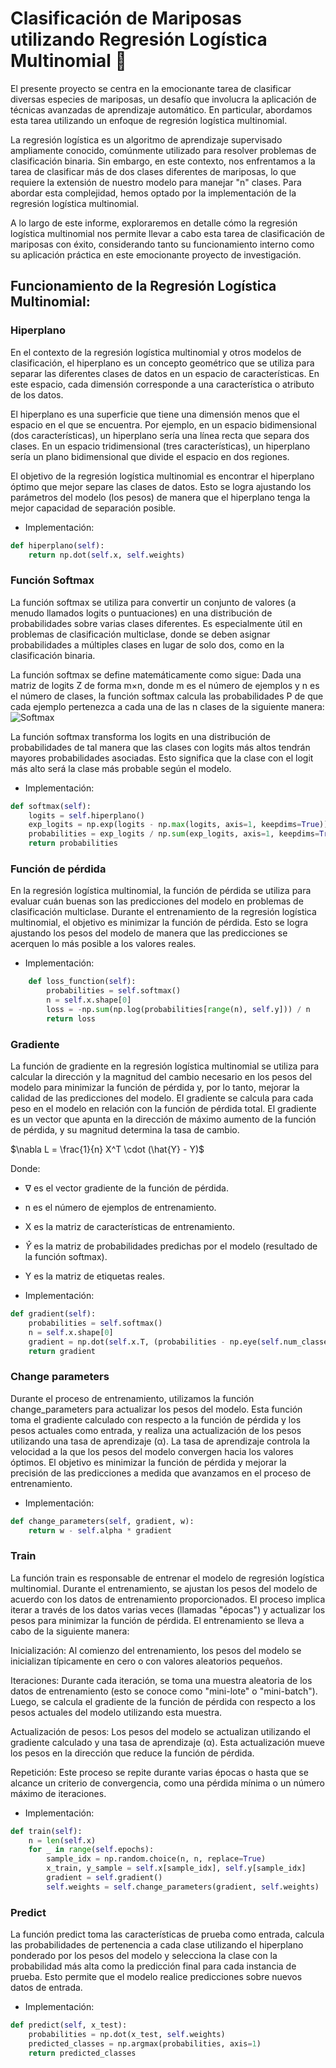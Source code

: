 # Clasificación de Mariposas utilizando Regresión Logística Multinomial 🦋 
El presente proyecto se centra en la emocionante tarea de clasificar diversas especies de mariposas, un desafío que involucra la aplicación de técnicas avanzadas de aprendizaje automático. En particular, abordamos esta tarea utilizando un enfoque de regresión logística multinomial.

La regresión logística es un algoritmo de aprendizaje supervisado ampliamente conocido, comúnmente utilizado para resolver problemas de clasificación binaria. Sin embargo, en este contexto, nos enfrentamos a la tarea de clasificar más de dos clases diferentes de mariposas, lo que requiere la extensión de nuestro modelo para manejar "n" clases. Para abordar esta complejidad, hemos optado por la implementación de la regresión logística multinomial.

A lo largo de este informe, exploraremos en detalle cómo la regresión logística multinomial nos permite llevar a cabo esta tarea de clasificación de mariposas con éxito, considerando tanto su funcionamiento interno como su aplicación práctica en este emocionante proyecto de investigación.

## Funcionamiento de la Regresión Logística Multinomial:

### Hiperplano
En el contexto de la regresión logística multinomial y otros modelos de clasificación, el hiperplano es un concepto geométrico que se utiliza para separar las diferentes clases de datos en un espacio de características. En este espacio, cada dimensión corresponde a una característica o atributo de los datos.

El hiperplano es una superficie que tiene una dimensión menos que el espacio en el que se encuentra. Por ejemplo, en un espacio bidimensional (dos características), un hiperplano sería una línea recta que separa dos clases. En un espacio tridimensional (tres características), un hiperplano sería un plano bidimensional que divide el espacio en dos regiones.

El objetivo de la regresión logística multinomial es encontrar el hiperplano óptimo que mejor separe las clases de datos. Esto se logra ajustando los parámetros del modelo (los pesos) de manera que el hiperplano tenga la mejor capacidad de separación posible.

- Implementación:
```python
def hiperplano(self):
    return np.dot(self.x, self.weights)
```
### Función Softmax
La función softmax se utiliza para convertir un conjunto de valores (a menudo llamados logits o puntuaciones) en una distribución de probabilidades sobre varias clases diferentes. Es especialmente útil en problemas de clasificación multiclase, donde se deben asignar probabilidades a múltiples clases en lugar de solo dos, como en la clasificación binaria.

La función softmax se define matemáticamente como sigue:
Dada una matriz de logits Z de forma m×n, donde m es el número de ejemplos y n es el número de clases, la función softmax calcula las probabilidades P de que cada ejemplo pertenezca a cada una de las n clases de la siguiente manera:
![Softmax](https://imgs.search.brave.com/lMajfuwzabVxlYRlYGQ0Pb9eJIfJm7YC1zpSGVXTCRg/rs:fit:500:0:0/g:ce/aHR0cHM6Ly9jZG4u/c2FuaXR5LmlvL2lt/YWdlcy92cjhncnU5/NC9wcm9kdWN0aW9u/LzU4MmE2YzUxNzAx/YmI1ODRjMWNkZDY2/NjJjYzM3NmI5Y2Fk/YjcxNjAtMjA0OHgx/MTUyLnBuZw)

La función softmax transforma los logits en una distribución de probabilidades de tal manera que las clases con logits más altos tendrán mayores probabilidades asociadas. Esto significa que la clase con el logit más alto será la clase más probable según el modelo.

- Implementación:
```python
def softmax(self):
    logits = self.hiperplano()
    exp_logits = np.exp(logits - np.max(logits, axis=1, keepdims=True))
    probabilities = exp_logits / np.sum(exp_logits, axis=1, keepdims=True)
    return probabilities
```

### Función de pérdida
En la regresión logística multinomial, la función de pérdida se utiliza para evaluar cuán buenas son las predicciones del modelo en problemas de clasificación multiclase.
Durante el entrenamiento de la regresión logística multinomial, el objetivo es minimizar la función de pérdida. Esto se logra ajustando los pesos del modelo de manera que las predicciones se acerquen lo más posible a los valores reales.
- Implementación:
```python
    def loss_function(self):
        probabilities = self.softmax()
        n = self.x.shape[0]
        loss = -np.sum(np.log(probabilities[range(n), self.y])) / n
        return loss
```

### Gradiente
La función de gradiente en la regresión logística multinomial se utiliza para calcular la dirección y la magnitud del cambio necesario en los pesos del modelo para minimizar la función de pérdida y, por lo tanto, mejorar la calidad de las predicciones del modelo.
El gradiente se calcula para cada peso en el modelo en relación con la función de pérdida total. El gradiente es un vector que apunta en la dirección de máximo aumento de la función de pérdida, y su magnitud determina la tasa de cambio.

$\nabla L = \frac{1}{n} X^T \cdot (\hat{Y} - Y)$

Donde:
- $\nabla$ es el vector gradiente de la función de pérdida.

- n es el número de ejemplos de entrenamiento.

- X es la matriz de características de entrenamiento.

- $\hat{Y}$ es la matriz de probabilidades predichas por el modelo (resultado de la función softmax).

- Y es la matriz de etiquetas reales.

- Implementación:
```python
def gradient(self):
    probabilities = self.softmax()
    n = self.x.shape[0]
    gradient = np.dot(self.x.T, (probabilities - np.eye(self.num_classes)[self.y])) / n
    return gradient
```
### Change parameters
Durante el proceso de entrenamiento, utilizamos la función change_parameters para actualizar los pesos del modelo. Esta función toma el gradiente calculado con respecto a la función de pérdida y los pesos actuales como entrada, y realiza una actualización de los pesos utilizando una tasa de aprendizaje (α). La tasa de aprendizaje controla la velocidad a la que los pesos del modelo convergen hacia los valores óptimos. El objetivo es minimizar la función de pérdida y mejorar la precisión de las predicciones a medida que avanzamos en el proceso de entrenamiento.
- Implementación:
```python
def change_parameters(self, gradient, w):
    return w - self.alpha * gradient
```
### Train
La función train es responsable de entrenar el modelo de regresión logística multinomial. Durante el entrenamiento, se ajustan los pesos del modelo de acuerdo con los datos de entrenamiento proporcionados. El proceso implica iterar a través de los datos varias veces (llamadas "épocas") y actualizar los pesos para minimizar la función de pérdida. El entrenamiento se lleva a cabo de la siguiente manera:

Inicialización: Al comienzo del entrenamiento, los pesos del modelo se inicializan típicamente en cero o con valores aleatorios pequeños.

Iteraciones: Durante cada iteración, se toma una muestra aleatoria de los datos de entrenamiento (esto se conoce como "mini-lote" o "mini-batch"). Luego, se calcula el gradiente de la función de pérdida con respecto a los pesos actuales del modelo utilizando esta muestra.

Actualización de pesos: Los pesos del modelo se actualizan utilizando el gradiente calculado y una tasa de aprendizaje (α). Esta actualización mueve los pesos en la dirección que reduce la función de pérdida.

Repetición: Este proceso se repite durante varias épocas o hasta que se alcance un criterio de convergencia, como una pérdida mínima o un número máximo de iteraciones.
- Implementación:
```python
def train(self):
    n = len(self.x)
    for _ in range(self.epochs):
        sample_idx = np.random.choice(n, n, replace=True)
        x_train, y_sample = self.x[sample_idx], self.y[sample_idx]
        gradient = self.gradient()
        self.weights = self.change_parameters(gradient, self.weights)
```
### Predict
La función predict toma las características de prueba como entrada, calcula las probabilidades de pertenencia a cada clase utilizando el hiperplano ponderado por los pesos del modelo y selecciona la clase con la probabilidad más alta como la predicción final para cada instancia de prueba. Esto permite que el modelo realice predicciones sobre nuevos datos de entrada.
- Implementación:
```python
def predict(self, x_test):
    probabilities = np.dot(x_test, self.weights)
    predicted_classes = np.argmax(probabilities, axis=1)
    return predicted_classes
```
